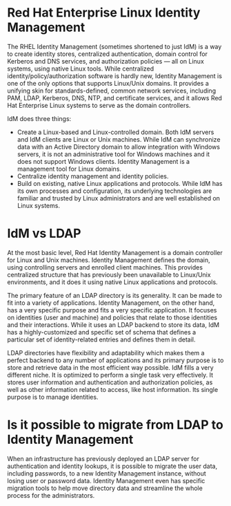 # Red Hat Enterprise Linux Identity Management

The RHEL Identity Management (sometimes shortened to just IdM) is a way to create identity stores, centralized authentication, domain control for Kerberos and DNS services, and authorization policies — all on Linux systems, using native Linux tools. While centralized identity/policy/authorization software is hardly new, Identity Management is one of the only options that supports Linux/Unix domains. It provides a unifying skin for standards-defined, common network services, including PAM, LDAP, Kerberos, DNS, NTP, and certificate services, and it allows Red Hat Enterprise Linux systems to serve as the domain controllers.

IdM does three things:

- Create a Linux-based and Linux-controlled domain. Both IdM servers and IdM clients are Linux or Unix machines. While IdM can synchronize data with an Active Directory domain to allow integration with Windows servers, it is not an administrative tool for Windows machines and it does not support Windows clients. Identity Management is a management tool for Linux domains.
- Centralize identity management and identity policies.
- Build on existing, native Linux applications and protocols. While IdM has its own processes and configuration, its underlying technologies are familiar and trusted by Linux administrators and are well established on Linux systems. 

# IdM vs LDAP

At the most basic level, Red Hat Identity Management is a domain controller for Linux and Unix machines. Identity Management defines the domain, using controlling servers and enrolled client machines. This provides centralized structure that has previously been unavailable to Linux/Unix environments, and it does it using native Linux applications and protocols.

The primary feature of an LDAP directory is its generality. It can be made to fit into a variety of applications. Identity Management, on the other hand, has a very specific purpose and fits a very specific application. It focuses on identities (user and machine) and policies that relate to those identities and their interactions. While it uses an LDAP backend to store its data, IdM has a highly-customized and specific set of schema that defines a particular set of identity-related entries and defines them in detail.

LDAP directories have flexibility and adaptability which makes them a perfect backend to any number of applications and its primary purpose is to store and retrieve data in the most efficient way possible. IdM fills a very different niche. It is optimized to perform a single task very effectively. It stores user information and authentication and authorization policies, as well as other information related to access, like host information. Its single purpose is to manage identities. 

# Is it possible to migrate from LDAP to Identity Management

When an infrastructure has previously deployed an LDAP server for authentication and identity lookups, it is possible to migrate the user data, including passwords, to a new Identity Management instance, without losing user or password data.
Identity Management even has specific migration tools to help move directory data and streamline the whole process for the administrators.
